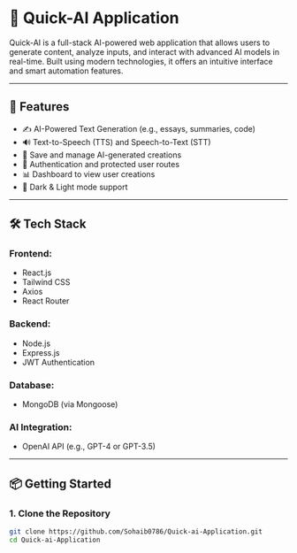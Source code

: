 # 🤖 Quick-AI Application

Quick-AI is a full-stack AI-powered web application that allows users to generate content, analyze inputs, and interact with advanced AI models in real-time. Built using modern technologies, it offers an intuitive interface and smart automation features.

---

## 🚀 Features

- ✍️ AI-Powered Text Generation (e.g., essays, summaries, code)
- 🔊 Text-to-Speech (TTS) and Speech-to-Text (STT)
- 📁 Save and manage AI-generated creations
- 🔐 Authentication and protected user routes
- 📊 Dashboard to view user creations
- 🌙 Dark & Light mode support

---

## 🛠 Tech Stack

### Frontend:
- React.js
- Tailwind CSS
- Axios
- React Router

### Backend:
- Node.js
- Express.js
- JWT Authentication

### Database:
- MongoDB (via Mongoose)

### AI Integration:
- OpenAI API (e.g., GPT-4 or GPT-3.5)

---

## 📦 Getting Started

### 1. Clone the Repository

```bash
git clone https://github.com/Sohaib0786/Quick-ai-Application.git
cd Quick-ai-Application
